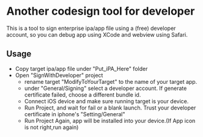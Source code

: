 # Another codesign tool for developer

This is a tool to sign enterprise ipa/app file using a (free) developer account, so you can debug app using XCode and webview using Safari.


## Usage

- Copy target ipa/app file under "Put_iPA_Here" folder
- Open "SignWithDeveloper" project
	- rename target "ModifyToYourTarget" to the name of your target app.
	- under "General/Signing" select a developer account. If generate certificate failed, choose a different bundle id.
	- Connect iOS device and make sure running target is your device.
	- Run Project, and wait for fail or a blank launch. Trust your developer certificate in iphone's "Setting/General"
	- Run Project Again, app will be installed into your device.(If App icon is not right,run again)